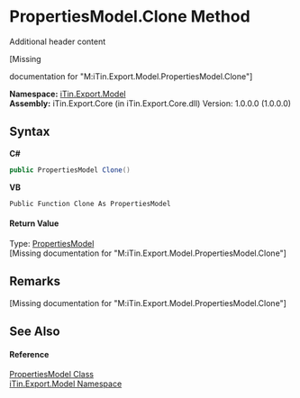# PropertiesModel.Clone Method 
Additional header content 

\[Missing <summary> documentation for "M:iTin.Export.Model.PropertiesModel.Clone"\]

**Namespace:**&nbsp;<a href="ef57ffcc-e95e-b212-5a46-9aa6f5a3511f">iTin.Export.Model</a><br />**Assembly:**&nbsp;iTin.Export.Core (in iTin.Export.Core.dll) Version: 1.0.0.0 (1.0.0.0)

## Syntax

**C#**<br />
``` C#
public PropertiesModel Clone()
```

**VB**<br />
``` VB
Public Function Clone As PropertiesModel
```


#### Return Value
Type: <a href="b0b4af43-2796-737a-c6d3-c99da922e088">PropertiesModel</a><br />\[Missing <returns> documentation for "M:iTin.Export.Model.PropertiesModel.Clone"\]

## Remarks
\[Missing <remarks> documentation for "M:iTin.Export.Model.PropertiesModel.Clone"\]

## See Also


#### Reference
<a href="b0b4af43-2796-737a-c6d3-c99da922e088">PropertiesModel Class</a><br /><a href="ef57ffcc-e95e-b212-5a46-9aa6f5a3511f">iTin.Export.Model Namespace</a><br />